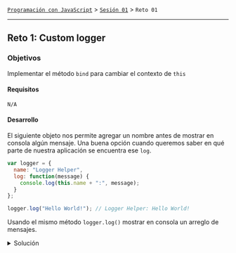 [`Programación con JavaScript`](../../Readme.md) > [`Sesión 01`](../Readme.md) > `Reto 01`

---

## Reto 1: Custom logger

### Objetivos

Implementar el método `bind` para cambiar el contexto de `this`

#### Requisitos

`N/A`

#### Desarrollo

El siguiente objeto nos permite agregar un nombre antes de mostrar en consola algún mensaje. Una buena opción
cuando queremos saber en qué parte de nuestra aplicación se encuentra ese `log`.

```javascript
var logger = {
  name: "Logger Helper",
  log: function(message) {
    console.log(this.name + ":", message);
  }
};

logger.log("Hello World!"); // Logger Helper: Hello World!
```

Usando el mismo método `logger.log()` mostrar en consola un arreglo de mensajes.

<details>
  <summary>Solución</summary>

```javascript
var messages = ["First log", "Second log", "Third log"];

// Sin implementar el método bind
messages.forEach(function(message) {
  logger.log(message);
});

// Implementando el método bind
messages.forEach(logger.log.bind(logger));
```

</details>
